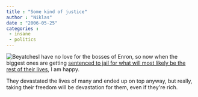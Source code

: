 ```yaml
---
title : "Some kind of justice"
author : "Niklas"
date : "2006-05-25"
categories : 
 - insane
 - politics
---
```


![Beyatches](http://newsimg.bbc.co.uk/media/images/41689000/jpg/_41689194_composite203body.jpg)I have no love for the bosses of Enron, so now when the biggest ones are getting [sentenced to jail for what will most likely be the rest of their lives](http://news.bbc.co.uk/2/hi/business/5017298.stm), I am happy.

They devastated the lives of many and ended up on top anyway, but really, taking their freedom will be devastation for them, even if they're rich.
